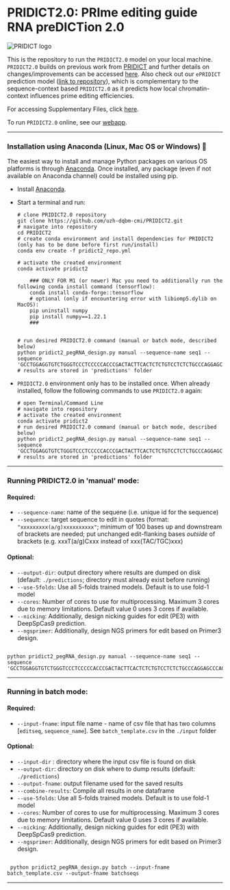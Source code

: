 # PRIDICT2.0: PRIme editing guide RNA preDICTion 2.0

![PRIDICT logo](pridict_logo.png)

This is the repository to run the `PRIDICT2.0` model on your local machine. `PRIDICT2.0` builds on previous work from [PRIDICT](https://rdcu.be/c3IM5) and further details on changes/improvements can be accessed [here](xxx).
Also check out our `ePRIDICT` prediction model ([link to repository](https://github.com/Schwank-Lab/epridict)), which is complementary to the sequence-context based `PRIDICT2.0` as it predicts how local chromatin-context influences prime editing efficiencies.

For accessing Supplementary Files, click [here](xxx).

To run `PRIDICT2.0` online, see our [webapp](https://pridict.it/).

--------------------------

### Installation using Anaconda (Linux, Mac OS or Windows) 🐍

The easiest way to install and manage Python packages on various OS platforms is through [Anaconda](https://docs.anaconda.com/anaconda/install/). Once installed, any package (even if not available on Anaconda channel) could be installed using pip. 

* Install [Anaconda](https://docs.anaconda.com/anaconda/install/).
* Start a terminal and run:
    ```shell
    # clone PRIDICT2.0 repository
    git clone https://github.com/uzh-dqbm-cmi/PRIDICT2.git
    # navigate into repository
    cd PRIDICT2
    # create conda environment and install dependencies for PRIDICT2 (only has to be done before first run/install)
    conda env create -f pridict2_repo.yml
        
    # activate the created environment
    conda activate pridict2
    
    	### ONLY FOR M1 (or newer) Mac you need to additionally run the following conda install command (tensorflow): 
    	conda install conda-forge::tensorflow
    	# optional (only if encountering error with libiomp5.dylib on MacOS):
    	pip uninstall numpy
    	pip install numpy==1.22.1
    	###
    	
	
    # run desired PRIDICT2.0 command (manual or batch mode, described below)
    python pridict2_pegRNA_design.py manual --sequence-name seq1 --sequence 'GCCTGGAGGTGTCTGGGTCCCTCCCCCACCCGACTACTTCACTCTCTGTCCTCTCTGCCCAGGAGCCCAGGATGTGCGAGTTCAAGTGGCTACGGCCGA(G/C)GTGCGAGGCCAGCTCGGGGGCACCGTGGAGCTGCCGTGCCACCTGCTGCCACCTGTTCCTGGACTGTACATCTCCCTGGTGACCTGGCAGCGCCCAGATGCACCTGCGAACCACCAGAATGTGGCCGC'
    # results are stored in 'predictions' folder
    ```

* `PRIDICT2.0` environment only has to be installed once. When already installed, follow the following commands to use `PRIDICT2.0` again:
    ```shell
    # open Terminal/Command Line
    # navigate into repository
    # activate the created environment
    conda activate pridict2
    # run desired PRIDICT2.0 command (manual or batch mode, described below)
    python pridict2_pegRNA_design.py manual --sequence-name seq1 --sequence 'GCCTGGAGGTGTCTGGGTCCCTCCCCCACCCGACTACTTCACTCTCTGTCCTCTCTGCCCAGGAGCCCAGGATGTGCGAGTTCAAGTGGCTACGGCCGA(G/C)GTGCGAGGCCAGCTCGGGGGCACCGTGGAGCTGCCGTGCCACCTGCTGCCACCTGTTCCTGGACTGTACATCTCCCTGGTGACCTGGCAGCGCCCAGATGCACCTGCGAACCACCAGAATGTGGCCGC'
    # results are stored in 'predictions' folder
    ```

--------------------------

### Running PRIDICT2.0 in 'manual' mode:
  ####  Required:
  -  `--sequence-name`: name of the sequene (i.e. unique id for the sequence)
  -  `--sequence`: target sequence to edit in quotes (format: `"xxxxxxxxx(a/g)xxxxxxxxxx"`; minimum of 100 bases up and downstream of brackets are needed; put unchanged edit-flanking bases *outside* of brackets (e.g. xxxT(a/g)Cxxx instead of xxx(TAC/TGC)xxx)
  ####  Optional:
  -  `--output-dir`: output directory where results are dumped on disk (default: `./predictions`; directory must already exist before running)
  -  `--use-5folds`: Use all 5-folds trained models. Default is to use fold-1 model
  -  `--cores`: Number of cores to use for multiprocessing. Maximum 3 cores due to memory limitations. Default value 0 uses 3 cores if available.
  -  `--nicking`: Additionally, design nicking guides for edit (PE3) with DeepSpCas9 prediction.
  -  `--ngsprimer`: Additionally, design NGS primers for edit based on Primer3 design.
```shell

python pridict2_pegRNA_design.py manual --sequence-name seq1 --sequence 'GCCTGGAGGTGTCTGGGTCCCTCCCCCACCCGACTACTTCACTCTCTGTCCTCTCTGCCCAGGAGCCCAGGATGTGCGAGTTCAAGTGGCTACGGCCGA(G/C)GTGCGAGGCCAGCTCGGGGGCACCGTGGAGCTGCCGTGCCACCTGCTGCCACCTGTTCCTGGACTGTACATCTCCCTGGTGACCTGGCAGCGCCCAGATGCACCTGCGAACCACCAGAATGTGGCCGC'
``` 
--------------------------

### Running in batch mode:
  ####  Required:
  -  `--input-fname`: input file name - name of csv file that has two columns [`editseq`, `sequence_name`]. See `batch_template.csv` in the `./input` folder
  ####  Optional:
  -  `--input-dir` : directory where the input csv file is found on disk
  -  `--output-dir`: directory on disk where to dump results (default: `./predictions`)
  -  `--output-fname`: output filename used for the saved results
  -  `--combine-results`: Compile all results in one dataframe
  -  `--use-5folds`: Use all 5-folds trained models. Default is to use fold-1 model
  -  `--cores`: Number of cores to use for multiprocessing. Maximum 3 cores due to memory limitations. Default value 0 uses 3 cores if available.
  -  `--nicking`: Additionally, design nicking guides for edit (PE3) with DeepSpCas9 prediction.
  -  `--ngsprimer`: Additionally, design NGS primers for edit based on Primer3 design.
```shell

 python pridict2_pegRNA_design.py batch --input-fname batch_template.csv --output-fname batchseqs

``` 
--------------------------
